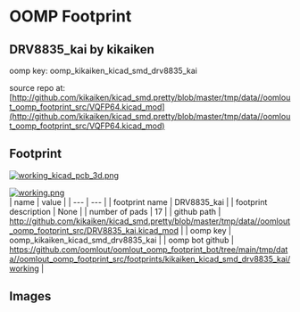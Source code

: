 # OOMP Footprint  
## DRV8835_kai  by kikaiken  
  
oomp key: oomp_kikaiken_kicad_smd_drv8835_kai  
  
source repo at: [http://github.com/kikaiken/kicad_smd.pretty/blob/master/tmp/data//oomlout_oomp_footprint_src/VQFP64.kicad_mod](http://github.com/kikaiken/kicad_smd.pretty/blob/master/tmp/data//oomlout_oomp_footprint_src/VQFP64.kicad_mod)  
## Footprint  
  
[![working_kicad_pcb_3d.png](working_kicad_pcb_3d_600.png)](working_kicad_pcb_3d.png)  
  
[![working.png](working_600.png)](working.png)  
| name | value | 
| --- | --- | 
| footprint name | DRV8835_kai | 
| footprint description | None | 
| number of pads | 17 | 
| github path | http://github.com/kikaiken/kicad_smd.pretty/blob/master/tmp/data//oomlout_oomp_footprint_src/DRV8835_kai.kicad_mod | 
| oomp key | oomp_kikaiken_kicad_smd_drv8835_kai | 
| oomp bot github | https://github.com/oomlout/oomlout_oomp_footprint_bot/tree/main/tmp/data//oomlout_oomp_footprint_src/footprints/kikaiken_kicad_smd_drv8835_kai/working | 
## Images  
